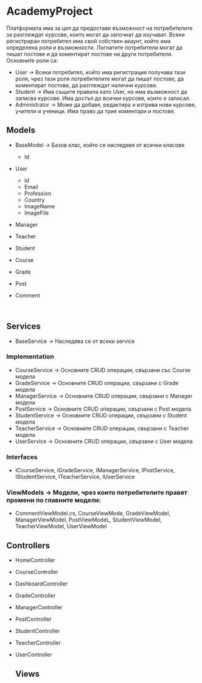# AcademyProject

Платформата има за цел да предостави възможност на потребителите за разглеждат курсове, които могат да започнат да изучават. Всеки регистриран потребител има свой собствен акаунт, който има определена роля и възможности. Логнатите потребители могат да пишат постове и да коментират постове на други потребители. <br />
Основните роли са: <br />

 * User -> Всеки потребител, който има регистрация получава тази роля, чрез тази роля потребителите могат да пишат постове, да коментират постове, да разглеждат налични курсове.
 * Student -> Има същите правила като User, но има възможност да записва курсове. Има достъп до всички курсове, които е записал. 
 * Administrator -> Може да добавя, редактира и изтрива нови курсове, учители и ученици. Има право да трие коментари и постове.

  ## Models <br />
  * BaseModel -> Базов клас, който се наследевя от всички класове
     - Id <br />
  * User <br />
     - Id
     - Email 
     - Profession 
     - Country 
     - ImageName 
     - ImageFile 
     
  * Manager <br />
  * Teacher <br />
  * Student <br />
  * Course <br />
  * Grade <br />
  * Post <br />
  * Comment <br />
  <br />
   
  ## Services
 *  BaseService -> Наследява се от всеки service
  ### Implementation 
 *  CourseService -> Основните CRUD операции, свързани със Course модела
 *  GradeService -> Основните CRUD операции, свързани с Grade модела
 *  ManagerService -> Основните CRUD операции, свързани с Manager модела
 *  PostService -> Основните CRUD операции, свързани с Post модела
 *  StudentService -> Основните CRUD операции, свързани с Student модела
 *  TeacherService -> Основните CRUD операции, свързани с Teacher модела
 *  UserService -> Основните CRUD операции, свързани с User модела
  
  ### Interfaces
 *  ICourseService, IGradeService, IManagerService, IPostService, IStudentService, ITeacherService, 
IUserService 
 
  ### ViewModels -> Модели, чрез които потребителите правят промени по главните модели:
 * CommentViewModel.cs, CourseViewMode, GradeViewModel, ManagerViewModel, PostViewModeL, StudentViewModel, 
TeacherViewModel, UserViewModel

  ## Controllers <br />
 * HomeController
 * CourseController
 * DashboardController
 * GradeController
 * ManagerController
 * PostController
 * StudentController
 * TeacherController
 * UserController

   ## Views<br />
